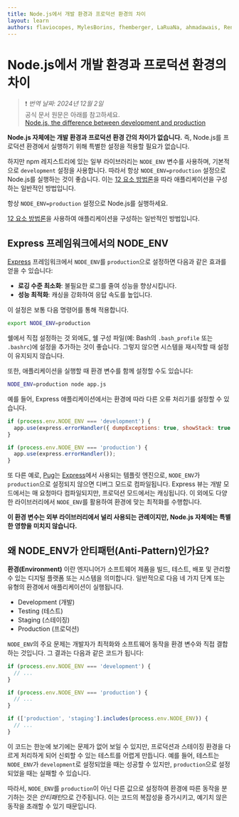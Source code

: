 ```yaml
---
title: Node.js에서 개발 환경과 프로덕션 환경의 차이
layout: learn
authors: flaviocopes, MylesBorins, fhemberger, LaRuaNa, ahmadawais, RenanTKN, mcollina
---
```


# Node.js에서 개발 환경과 프로덕션 환경의 차이
> ❗️ *번역 날짜: 2024년 12월 2일* <br>
> 공식 문서 원문은 아래를 참고하세요.<br>
>[Node.js, the difference between development and production](https://nodejs.org/en/learn/getting-started/nodejs-the-difference-between-development-and-production)

**Node.js 자체에는 개발 환경과 프로덕션 환경 간의 차이가 없습니다.** 즉, Node.js를 프로덕션 환경에서 실행하기 위해 특별한 설정을 적용할 필요가 없습니다.

하지만 npm 레지스트리에 있는 일부 라이브러리는 `NODE_ENV` 변수를 사용하며, 기본적으로 `development` 설정을 사용합니다. 따라서 항상 `NODE_ENV=production` 설정으로 Node.js를 실행하는 것이 좋습니다. 이는 [12 요소 방법론](https://12factor.net/)을 따라 애플리케이션을 구성하는 일반적인 방법입니다.

항상 `NODE_ENV=production` 설정으로 Node.js를 실행하세요.

[12 요소 방법론](https://12factor.net/)을 사용하여 애플리케이션을 구성하는 일반적인 방법입니다.

## Express 프레임워크에서의 NODE_ENV

[Express](https://expressjs.com/) 프레임워크에서 `NODE_ENV`를 `production`으로 설정하면 다음과 같은 효과를 얻을 수 있습니다:

- **로깅 수준 최소화**: 불필요한 로그를 줄여 성능을 향상시킵니다.
- **성능 최적화**: 캐싱을 강화하여 응답 속도를 높입니다.

이 설정은 보통 다음 명령어를 통해 적용합니다.

```bash
export NODE_ENV=production
```

쉘에서 직접 설정하는 것 외에도, 쉘 구성 파일(예: Bash의 `.bash_profile` 또는 `.bashrc`)에 설정을 추가하는 것이 좋습니다. 그렇지 않으면 시스템을 재시작할 때 설정이 유지되지 않습니다.

또한, 애플리케이션을 실행할 때 환경 변수를 함께 설정할 수도 있습니다:

```bash
NODE_ENV=production node app.js
```

예를 들어, Express 애플리케이션에서는 환경에 따라 다른 오류 처리기를 설정할 수 있습니다.

```js
if (process.env.NODE_ENV === 'development') {
  app.use(express.errorHandler({ dumpExceptions: true, showStack: true }));
}

if (process.env.NODE_ENV === 'production') {
  app.use(express.errorHandler());
}
```

또 다른 예로, [Pug](https://pugjs.org)는 [Express](https://expressjs.com)에서 사용되는 템플릿 엔진으로, `NODE_ENV`가 `production`으로 설정되지 않으면 디버그 모드로 컴파일됩니다. Express 뷰는 개발 모드에서는 매 요청마다 컴파일되지만, 프로덕션 모드에서는 캐싱됩니다. 이 외에도 다양한 라이브러리에서 `NODE_ENV`를 활용하여 환경에 맞는 최적화를 수행합니다.

**이 환경 변수는 외부 라이브러리에서 널리 사용되는 관례이지만, Node.js 자체에는 특별한 영향을 미치지 않습니다.**

## 왜 NODE_ENV가 안티패턴(Anti-Pattern)인가요?

**환경(Environment)** 이란 엔지니어가 소프트웨어 제품을 빌드, 테스트, 배포 및 관리할 수 있는 디지털 플랫폼 또는 시스템을 의미합니다. 일반적으로 다음 네 가지 단계 또는 유형의 환경에서 애플리케이션이 실행됩니다.

- Development (개발)
- Testing (테스트)
- Staging (스테이징)
- Production (프로덕션)

`NODE_ENV`의 주요 문제는 개발자가 최적화와 소프트웨어 동작을 환경 변수와 직접 결합하는 것입니다. 그 결과는 다음과 같은 코드가 됩니다:

```js
if (process.env.NODE_ENV === 'development') {
  // ...
}

if (process.env.NODE_ENV === 'production') {
  // ...
}

if (['production', 'staging'].includes(process.env.NODE_ENV)) {
  // ...
}
```

이 코드는 한눈에 보기에는 문제가 없어 보일 수 있지만, 프로덕션과 스테이징 환경을 다르게 처리하게 되어 신뢰할 수 있는 테스트를 어렵게 만듭니다. 예를 들어, 테스트는 `NODE_ENV`가 `development`로 설정되었을 때는 성공할 수 있지만, `production`으로 설정되었을 때는 실패할 수 있습니다.

따라서, `NODE_ENV`를 `production`이 아닌 다른 값으로 설정하여 환경에 따른 동작을 분기하는 것은 *안티패턴*으로 간주됩니다. 이는 코드의 복잡성을 증가시키고, 예기치 않은 동작을 초래할 수 있기 때문입니다.
